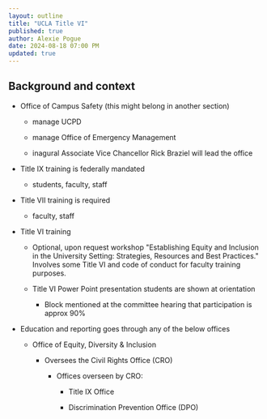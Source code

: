 ```yaml
---
layout: outline
title: "UCLA Title VI"
published: true
author: Alexie Pogue
date: 2024-08-18 07:00 PM
updated: true
---
```


## Background and context


- Office of Campus Safety (this might belong in another section)

    - manage UCPD

    - manage Office of Emergency Management 

    - inagural Associate Vice Chancellor Rick Braziel will lead the office


- Title IX training is federally mandated 

    - students, faculty, staff


- Title VII training is required 

    - faculty, staff 

- Title VI training 

    - Optional, upon request workshop "Establishing Equity and Inclusion in the University Setting: Strategies, Resources and Best Practices." Involves some Title VI and code of conduct for faculty training purposes. 

    - Title VI Power Point presentation students are shown at orientation 

        - Block mentioned at the committee hearing that participation is approx 90%

- Education and reporting goes through any of the below offices

    - Office of Equity, Diversity & Inclusion 

        - Oversees the Civil Rights Office (CRO)

            - Offices overseen by CRO: 

                - Title IX Office

                - Discrimination Prevention Office (DPO)


